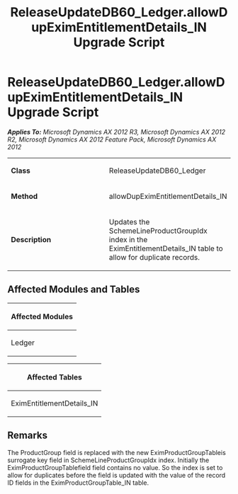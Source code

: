﻿---
title: ReleaseUpdateDB60_Ledger.allowDupEximEntitlementDetails_IN Upgrade Script
TOCTitle: ReleaseUpdateDB60_Ledger.allowDupEximEntitlementDetails_IN Upgrade Script
ms:assetid: d6e16938-85c0-7e0b-79d7-fd9c2fac6fee
ms:mtpsurl: https://msdn.microsoft.com/en-us/library/JJ687061(v=AX.60)
ms:contentKeyID: 49711509
ms.date: 05/18/2015
mtps_version: v=AX.60
---

# ReleaseUpdateDB60\_Ledger.allowDupEximEntitlementDetails\_IN Upgrade Script 


_**Applies To:** Microsoft Dynamics AX 2012 R3, Microsoft Dynamics AX 2012 R2, Microsoft Dynamics AX 2012 Feature Pack, Microsoft Dynamics AX 2012_

<table>
<colgroup>
<col style="width: 50%" />
<col style="width: 50%" />
</colgroup>
<tbody>
<tr class="odd">
<td><p><strong>Class</strong></p></td>
<td><p>ReleaseUpdateDB60_Ledger</p></td>
</tr>
<tr class="even">
<td><p><strong>Method</strong></p></td>
<td><p>allowDupEximEntitlementDetails_IN</p></td>
</tr>
<tr class="odd">
<td><p><strong>Description</strong></p></td>
<td><p>Updates the SchemeLineProductGroupIdx index in the EximEntitlementDetails_IN table to allow for duplicate records.</p></td>
</tr>
</tbody>
</table>


## Affected Modules and Tables

<table>
<colgroup>
<col style="width: 100%" />
</colgroup>
<thead>
<tr class="header">
<th><p>Affected Modules</p></th>
</tr>
</thead>
<tbody>
<tr class="odd">
<td><p>Ledger</p></td>
</tr>
</tbody>
</table>


<table>
<colgroup>
<col style="width: 100%" />
</colgroup>
<thead>
<tr class="header">
<th><p>Affected Tables</p></th>
</tr>
</thead>
<tbody>
<tr class="odd">
<td><p>EximEntitlementDetails_IN</p></td>
</tr>
</tbody>
</table>


## Remarks

The ProductGroup field is replaced with the new EximProductGroupTableis surrogate key field in SchemeLineProductGroupIdx index. Initially the EximProductGroupTablefield field contains no value. So the index is set to allow for duplicates before the field is updated with the value of the record ID fields in the EximProductGroupTable\_IN table.

  


